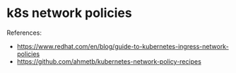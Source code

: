 
# k8s network policies

References:
- https://www.redhat.com/en/blog/guide-to-kubernetes-ingress-network-policies
- https://github.com/ahmetb/kubernetes-network-policy-recipes
